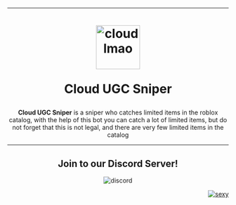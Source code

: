 <div>

<hr>

</div>

<div align="center">

<h1>
  <img src="https://cdn.discordapp.com/attachments/1133768987059163247/1135692497297883307/168_20230731215620.png" alt="cloud lmao" width="100" height="100">

  Cloud UGC Sniper
</h1>

</div>


<div align="center">

<strong>Cloud UGC Sniper</strong> is a sniper who catches limited items in the roblox catalog, with the help of this bot you can catch a lot of limited items, but do not forget that this is not legal, and there are very few limited items in the catalog

<hr>

</div>


<div align="center">

  <h2>Join to our Discord Server!</h2>

  <img src="https://cdn.discordapp.com/attachments/1133768987059163247/1143981614657974284/209_20230824005413.png" alt="discord">

</div>

<div align="right">

[<img src="https://cdn.discordapp.com/attachments/1133768987059163247/1143987202515288164/222_20230824011611.png" alt="sexy">](https://discord.gg/sVGcKgTnPN)

</div>
